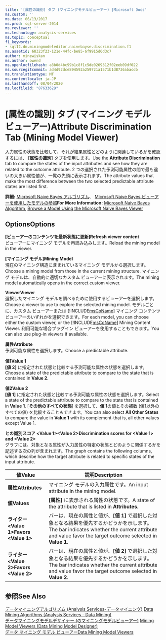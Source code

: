 ```yaml
---
title: '[属性の識別] タブ (マイニングモデルビューアー) |Microsoft Docs'
ms.custom: ''
ms.date: 06/13/2017
ms.prod: sql-server-2014
ms.reviewer: ''
ms.technology: analysis-services
ms.topic: conceptual
f1_keywords:
- sql12.dm.miningmodeleditor.naivebayse.discrimination.f1
ms.assetid: 68323f23-121e-44fc-be85-6f9915d6d3c7
author: minewiskan
ms.author: owend
ms.openlocfilehash: a8b0d4bc99b1c8f1c5de0269312f02eeb09df022
ms.sourcegitcommit: ad4d92dce894592a259721a1571b1d8736abacdb
ms.translationtype: MT
ms.contentlocale: ja-JP
ms.lasthandoff: 08/04/2020
ms.locfileid: "87633629"
---
```

# <a name="attribute-discrimination-tab-mining-model-viewer"></a><span data-ttu-id="8cf84-102">[属性の識別] タブ (マイニング モデル ビューアー)</span><span class="sxs-lookup"><span data-stu-id="8cf84-102">Attribute Discrimination Tab (Mining Model Viewer)</span></span>
  <span data-ttu-id="8cf84-103">入力属性の状態を比較して、それが結果属性とどのように関連しているかを確認するには、 **[属性の識別]** タブを使用します。</span><span class="sxs-lookup"><span data-stu-id="8cf84-103">Use the **Attribute Discrimination** tab to compare the states of the input attributes and see how they are related to the outcome attribute.</span></span> <span data-ttu-id="8cf84-104">2 つの選択された予測可能属性の間で最も違いの大きい属性値が、一覧の先頭に表示されます。</span><span class="sxs-lookup"><span data-stu-id="8cf84-104">The attribute values that make the most difference between the two selected predictable attribute states are listed first.</span></span>  
  
 <span data-ttu-id="8cf84-105">**詳細:** [Microsoft Naive Bayes アルゴリズム](data-mining/microsoft-naive-bayes-algorithm.md)、 [Microsoft Naive Bayes ビューアーを使用したモデルの参照](data-mining/browse-a-model-using-the-microsoft-naive-bayes-viewer.md)</span><span class="sxs-lookup"><span data-stu-id="8cf84-105">**For More Information:** [Microsoft Naive Bayes Algorithm](data-mining/microsoft-naive-bayes-algorithm.md), [Browse a Model Using the Microsoft Naive Bayes Viewer](data-mining/browse-a-model-using-the-microsoft-naive-bayes-viewer.md)</span></span>  
  
## <a name="options"></a><span data-ttu-id="8cf84-106">Options</span><span class="sxs-lookup"><span data-stu-id="8cf84-106">Options</span></span>  
 <span data-ttu-id="8cf84-107">**[ビューアーのコンテンツを最新状態に更新]**</span><span class="sxs-lookup"><span data-stu-id="8cf84-107">**Refresh viewer content**</span></span>  
 <span data-ttu-id="8cf84-108">ビューアーにマイニング モデルを再読み込みします。</span><span class="sxs-lookup"><span data-stu-id="8cf84-108">Reload the mining model in the viewer.</span></span>  
  
 <span data-ttu-id="8cf84-109">**[マイニング モデル]**</span><span class="sxs-lookup"><span data-stu-id="8cf84-109">**Mining Model**</span></span>  
 <span data-ttu-id="8cf84-110">現在のマイニング構造に含まれているマイニング モデルから選択します。</span><span class="sxs-lookup"><span data-stu-id="8cf84-110">Choose a mining model from those in the current mining structure.</span></span> <span data-ttu-id="8cf84-111">マイニング モデルは、自動的に適切なカスタム ビューアーに表示されます。</span><span class="sxs-lookup"><span data-stu-id="8cf84-111">The mining model automatically opens in the correct custom viewer.</span></span>  
  
 <span data-ttu-id="8cf84-112">**Viewer**</span><span class="sxs-lookup"><span data-stu-id="8cf84-112">**Viewer**</span></span>  
 <span data-ttu-id="8cf84-113">選択したマイニング モデルを調べるために使用するビューアーを選択します。</span><span class="sxs-lookup"><span data-stu-id="8cf84-113">Choose a viewer to use to explore the selected mining model.</span></span> <span data-ttu-id="8cf84-114">モデルごとに、カスタム ビューアーまたは [!INCLUDE[msCoName](../includes/msconame-md.md)] マイニング コンテンツ ビューアーのいずれかを選択できます。</span><span class="sxs-lookup"><span data-stu-id="8cf84-114">For each model, you can choose either the custom viewer, or the [!INCLUDE[msCoName](../includes/msconame-md.md)] Mining Content Viewer.</span></span> <span data-ttu-id="8cf84-115">利用可能な場合プラグイン ビューアーを使用することもできます。</span><span class="sxs-lookup"><span data-stu-id="8cf84-115">You can also use plug-in viewers if available.</span></span>  
  
 <span data-ttu-id="8cf84-116">**属性**</span><span class="sxs-lookup"><span data-stu-id="8cf84-116">**Attribute**</span></span>  
 <span data-ttu-id="8cf84-117">予測可能な属性を選択します。</span><span class="sxs-lookup"><span data-stu-id="8cf84-117">Choose a predictable attribute.</span></span>  
  
 <span data-ttu-id="8cf84-118">**値1**</span><span class="sxs-lookup"><span data-stu-id="8cf84-118">**Value 1**</span></span>  
 <span data-ttu-id="8cf84-119">**[値 2]** に指定された状態と比較する予測可能な属性の状態を選択します。</span><span class="sxs-lookup"><span data-stu-id="8cf84-119">Choose a state of the predictable attribute to compare to the state that is contained in **Value 2**.</span></span>  
  
 <span data-ttu-id="8cf84-120">**値2**</span><span class="sxs-lookup"><span data-stu-id="8cf84-120">**Value 2**</span></span>  
 <span data-ttu-id="8cf84-121">**[値 1]** に指定された状態と比較する予測可能な属性の状態を選択します。</span><span class="sxs-lookup"><span data-stu-id="8cf84-121">Select a state of the predictable attribute to compare to the state that is contained in **Value 1**.</span></span> <span data-ttu-id="8cf84-122">[**その他のすべての状態**] を選択して、**値 1**の値とその補数 (値1以外のすべての値) を比較することもできます。</span><span class="sxs-lookup"><span data-stu-id="8cf84-122">You can also select **All Other States** to compare the value in **Value 1** with its complement-that is, all other values except Value 1.</span></span>  
  
 <span data-ttu-id="8cf84-123">**との識別スコア \<Value 1>\<Value 2>**</span><span class="sxs-lookup"><span data-stu-id="8cf84-123">**Discrimination scores for \<Value 1> and \<Value 2>**</span></span>  
 <span data-ttu-id="8cf84-124">グラフには、対象となる属性が入力属性の特定の状態とどのように関係するかを記述する次の列が含まれます。</span><span class="sxs-lookup"><span data-stu-id="8cf84-124">The graph contains the following columns, which describe how the target attribute is related to specific states of the input attribute.</span></span>  
  
|<span data-ttu-id="8cf84-125">値</span><span class="sxs-lookup"><span data-stu-id="8cf84-125">Value</span></span>|<span data-ttu-id="8cf84-126">説明</span><span class="sxs-lookup"><span data-stu-id="8cf84-126">Description</span></span>|  
|-----------|-----------------|  
|<span data-ttu-id="8cf84-127">**属性**</span><span class="sxs-lookup"><span data-stu-id="8cf84-127">**Attributes**</span></span>|<span data-ttu-id="8cf84-128">マイニング モデルの入力属性です。</span><span class="sxs-lookup"><span data-stu-id="8cf84-128">An input attribute in the mining model.</span></span>|  
|<span data-ttu-id="8cf84-129">**値**</span><span class="sxs-lookup"><span data-stu-id="8cf84-129">**Values**</span></span>|<span data-ttu-id="8cf84-130">**[属性]** に表示される属性の状態です。</span><span class="sxs-lookup"><span data-stu-id="8cf84-130">A state of the attribute that is listed in **Attributes**.</span></span>|  
|<span data-ttu-id="8cf84-131">**ライター\<Value 1>**</span><span class="sxs-lookup"><span data-stu-id="8cf84-131">**Favors \<Value 1>**</span></span>|<span data-ttu-id="8cf84-132">バーは、現在の属性と値が、**[値 1]** で選択した対象となる結果を優先するかどうかを示します。</span><span class="sxs-lookup"><span data-stu-id="8cf84-132">The bar indicates whether the current attribute and value favor the target outcome selected in **Value 1**.</span></span>|  
|<span data-ttu-id="8cf84-133">**ライター\<Value 2>**</span><span class="sxs-lookup"><span data-stu-id="8cf84-133">**Favors \<Value 2>**</span></span>|<span data-ttu-id="8cf84-134">バーは、現在の属性と値が、**[値 2]** で選択した対象となる結果を優先するかどうかを示します。</span><span class="sxs-lookup"><span data-stu-id="8cf84-134">The bar indicates whether the current attribute and value favor the target outcome selected in **Value 2**.</span></span>|  
  
## <a name="see-also"></a><span data-ttu-id="8cf84-135">参照</span><span class="sxs-lookup"><span data-stu-id="8cf84-135">See Also</span></span>  
 <span data-ttu-id="8cf84-136">[データマイニングアルゴリズム &#40;Analysis Services-データマイニング&#41;](data-mining/data-mining-algorithms-analysis-services-data-mining.md) </span><span class="sxs-lookup"><span data-stu-id="8cf84-136">[Data Mining Algorithms &#40;Analysis Services - Data Mining&#41;](data-mining/data-mining-algorithms-analysis-services-data-mining.md) </span></span>  
 <span data-ttu-id="8cf84-137">[データマイニングモデルデザイナー &#40;のマイニングモデルビューアー&#41;](mining-model-viewers-data-mining-model-designer.md) </span><span class="sxs-lookup"><span data-stu-id="8cf84-137">[Mining Model Viewers &#40;Data Mining Model Designer&#41;](mining-model-viewers-data-mining-model-designer.md) </span></span>  
 [<span data-ttu-id="8cf84-138">データ マイニング モデル ビューアー</span><span class="sxs-lookup"><span data-stu-id="8cf84-138">Data Mining Model Viewers</span></span>](data-mining/data-mining-model-viewers.md)  
  
  
